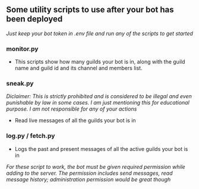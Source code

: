 ## Some utility scripts to use after your bot has been deployed
_Just keep your bot token in .env file and run any of the scripts to get started_

### monitor.py
- This scripts show how many guilds your bot is in, along with the guild name and guild id and its channel and members list.

### sneak.py
_Diclaimer: This is strictly prohibited and is considered to be illegal and even punishable by law in some cases. I am just mentioning this for educational purpose. I am not responsible for any of your actions_ <br>
- Read live messages of all the guilds your bot is in

### log.py / fetch.py
- Logs the past and present messages of all the active guilds your bot is in

_For these script to work, the bot must be given required permission while adding to the server. The permission includes send messages, read message history; administration permission would be great though_
